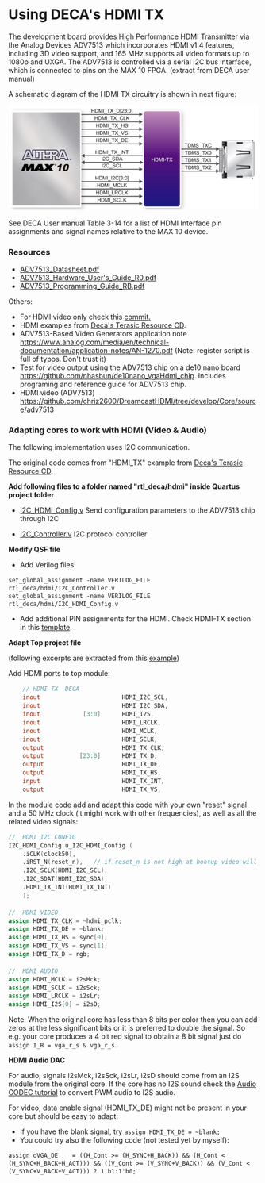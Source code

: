 # Using DECA's HDMI TX

The development board provides High Performance HDMI Transmitter via the Analog Devices
ADV7513 which incorporates HDMI v1.4 features, including 3D video support, and 165 MHz
supports all video formats up to 1080p and UXGA. The ADV7513 is controlled via a serial I2C bus
interface, which is connected to pins on the MAX 10 FPGA. (extract from DECA user manual)

A schematic diagram of the HDMI TX circuitry is shown in next figure:  

![hdmi](images/hdmi.png)

See DECA User manual Table 3-14 for a list of HDMI Interface pin assignments and signal names relative to the MAX 10 device. 

### Resources

* [ADV7513_Datasheet.pdf](datasheets/ADV7513_Datasheet.pdf) 
* [ADV7513_Hardware_User's_Guide_R0.pdf](datasheets/ADV7513_Hardware_User's_Guide_R0.pdf) 
* [ADV7513_Programming_Guide_RB.pdf](datasheets/ADV7513_Programming_Guide_RB.pdf) 

Others:

* For HDMI video only check this [commit.](https://github.com/SoCFPGA-learning/DECA/commit/92364bb4a4172e98cee600806a3487ae718511b1)
* HDMI examples from [Deca's Terasic Resource CD](https://www.terasic.com.tw/cgi-bin/page/archive.pl?Language=English&CategoryNo=&No=944&PartNo=4).
* ADV7513-Based Video Generators application note https://www.analog.com/media/en/technical-documentation/application-notes/AN-1270.pdf (Note: register script is full of typos. Don't trust it)
* Test for video output using the ADV7513 chip on a de10 nano board  https://github.com/nhasbun/de10nano_vgaHdmi_chip.  Includes programing and reference guide for ADV7513 chip.
* HDMI video (ADV7513) https://github.com/chriz2600/DreamcastHDMI/tree/develop/Core/source/adv7513

### Adapting cores to work with HDMI (Video & Audio)

The following implementation uses I2C communication.

The original code comes from "HDMI_TX" example from [Deca's Terasic Resource CD](https://www.terasic.com.tw/cgi-bin/page/archive.pl?Language=English&CategoryNo=&No=944&PartNo=4).



**Add following files to a folder named "rtl_deca/hdmi" inside Quartus project folder**

* [I2C_HDMI_Config.v](../rtl_deca/hdmi/I2C_HDMI_Config.v) Send configuration parameters to the ADV7513 chip through I2C

* [I2C_Controller.v](../rtl_deca/hdmi/I2C_Controller.v) I2C protocol controller

  

**Modify QSF file**

* Add Verilog files:

```
set_global_assignment -name VERILOG_FILE rtl_deca/hdmi/I2C_Controller.v
set_global_assignment -name VERILOG_FILE rtl_deca/hdmi/I2C_HDMI_Config.v
```

* Add additional PIN assignments for the HDMI. Check HDMI-TX section in this [template](https://github.com/SoCFPGA-learning/DECA/blob/main/Projects/zx48_hdmi/deca/zx48.qsf).

  

**Adapt Top project file**

(following excerpts are extracted from this [example](https://github.com/SoCFPGA-learning/DECA/blob/main/Projects/zx48_hdmi/deca/zx48.sv))

Add HDMI ports to top module:

```verilog
	// HDMI-TX  DECA 
	inout 		          		HDMI_I2C_SCL,
	inout 		          		HDMI_I2C_SDA,
	inout 		     [3:0]		HDMI_I2S,
	inout 		          		HDMI_LRCLK,
	inout 		          		HDMI_MCLK,
	inout 		          		HDMI_SCLK,
	output		          		HDMI_TX_CLK,
	output		    [23:0]		HDMI_TX_D,
	output		          		HDMI_TX_DE,    
	output		          		HDMI_TX_HS,
	input 		          		HDMI_TX_INT,
	output		          		HDMI_TX_VS,
```

In the module code add and adapt this code with your own "reset" signal and a 50 MHz clock (it might work with other frequencies), as well as all the related video signals:

```verilog
//  HDMI I2C CONFIG
I2C_HDMI_Config u_I2C_HDMI_Config (
	.iCLK(clock50),
    .iRST_N(reset_n),	// if reset_n is not high at bootup video will not be initialized. Try KEY0 button if having problems.
	.I2C_SCLK(HDMI_I2C_SCL),
	.I2C_SDAT(HDMI_I2C_SDA),
	.HDMI_TX_INT(HDMI_TX_INT)
	);

//  HDMI VIDEO
assign HDMI_TX_CLK = ~hdmi_pclk;
assign HDMI_TX_DE = ~blank;
assign HDMI_TX_HS = sync[0];
assign HDMI_TX_VS = sync[1];
assign HDMI_TX_D = rgb;

//  HDMI AUDIO
assign HDMI_MCLK = i2sMck;
assign HDMI_SCLK = i2sSck;
assign HDMI_LRCLK = i2sLr;
assign HDMI_I2S[0] = i2sD;

```



Note: When the original core has less than 8 bits per color then you can add zeros at the less significant bits or it is preferred to double the signal. So e.g. your core produces a 4 bit red signal to obtain a 8 bit signal just do `assign I_R = vga_r_s & vga_r_s`.



**HDMI Audio DAC**

For audio, signals i2sMck, i2sSck, i2sLr, i2sD should come from an I2S module from the original core. If the core has no I2S sound check the [Audio CODEC tutorial](https://github.com/SoCFPGA-learning/DECA/tree/main/Tutorials/Porting-Cores/AudioCODEC) to convert PWM audio to I2S audio.

For video, data enable signal (HDMI_TX_DE) might not be present in your core but should be easy to adapt:

* If you have the blank signal, try  `assign HDMI_TX_DE = ~blank;`  
* You could try also the following code  (not tested yet by myself):

```
assign oVGA_DE    = ((H_Cont >= (H_SYNC+H_BACK)) && (H_Cont < (H_SYNC+H_BACK+H_ACT))) && ((V_Cont >= (V_SYNC+V_BACK)) && (V_Cont < (V_SYNC+V_BACK+V_ACT))) ? 1'b1:1'b0;
```



